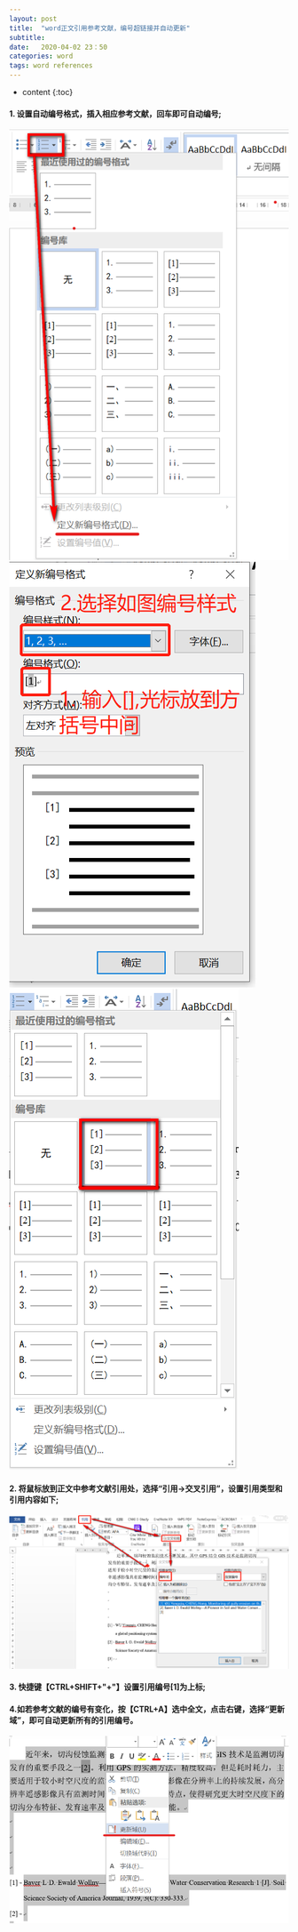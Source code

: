 ```yaml
---
layout: post
title:  "word正文引用参考文献，编号超链接并自动更新"
subtitle:   
date:   2020-04-02 23：50
categories: word 
tags: word references
---
```


* content
{:toc}


#### 1. 设置自动编号格式，插入相应参考文献，回车即可自动编号;

![](https://raw.githubusercontent.com/tingting-huang/PicGo/master/blog_files/img/PicGo-GitHub-PicBed/20200405093010.png)
![](https://raw.githubusercontent.com/tingting-huang/PicGo/master/blog_files/img/PicGo-GitHub-PicBed/20200405093015.png)
![](https://raw.githubusercontent.com/tingting-huang/PicGo/master/blog_files/img/PicGo-GitHub-PicBed/20200405093020.png)

#### 2. 将鼠标放到正文中参考文献引用处，选择“引用->交叉引用”，设置引用类型和引用内容如下;
![](https://raw.githubusercontent.com/tingting-huang/PicGo/master/blog_files/img/PicGo-GitHub-PicBed/20200405093025.png)

#### 3. 快捷键【CTRL+SHIFT+"+"】设置引用编号[1]为上标;

#### 4.如若参考文献的编号有变化，按【CTRL+A】选中全文，点击右键，选择“更新域”，即可自动更新所有的引用编号。
![](https://raw.githubusercontent.com/tingting-huang/PicGo/master/blog_files/img/PicGo-GitHub-PicBed/20200405093031.png)